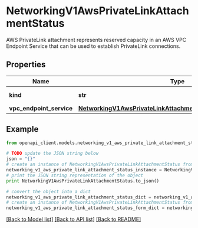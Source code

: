 # NetworkingV1AwsPrivateLinkAttachmentStatus

AWS PrivateLink attachment represents reserved capacity in an AWS VPC Endpoint Service that can be used to establish PrivateLink connections. 

## Properties
Name | Type | Description | Notes
------------ | ------------- | ------------- | -------------
**kind** | **str** | PrivateLinkAttachmentStatus kind. | [readonly] 
**vpc_endpoint_service** | [**NetworkingV1AwsPrivateLinkAttachmentStatusVpcEndpointService**](NetworkingV1AwsPrivateLinkAttachmentStatusVpcEndpointService.md) |  | 

## Example

```python
from openapi_client.models.networking_v1_aws_private_link_attachment_status import NetworkingV1AwsPrivateLinkAttachmentStatus

# TODO update the JSON string below
json = "{}"
# create an instance of NetworkingV1AwsPrivateLinkAttachmentStatus from a JSON string
networking_v1_aws_private_link_attachment_status_instance = NetworkingV1AwsPrivateLinkAttachmentStatus.from_json(json)
# print the JSON string representation of the object
print NetworkingV1AwsPrivateLinkAttachmentStatus.to_json()

# convert the object into a dict
networking_v1_aws_private_link_attachment_status_dict = networking_v1_aws_private_link_attachment_status_instance.to_dict()
# create an instance of NetworkingV1AwsPrivateLinkAttachmentStatus from a dict
networking_v1_aws_private_link_attachment_status_form_dict = networking_v1_aws_private_link_attachment_status.from_dict(networking_v1_aws_private_link_attachment_status_dict)
```
[[Back to Model list]](../ccloud/README.md#documentation-for-models) [[Back to API list]](../ccloud/README.md#documentation-for-api-endpoints) [[Back to README]](../ccloud/README.md)


